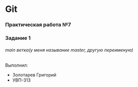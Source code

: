 # Git
### Практическая работа №7
### Задание 1
###### main ветка(у меня называние master, другую переименую)

Выполнил:
* Золотарев Григорий
* УВП-313